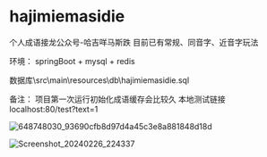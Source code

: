 # hajimiemasidie
个人成语接龙公众号-哈吉咩马斯跌
目前已有常规、同音字、近音字玩法

环境：
 springBoot + mysql + redis

数据库\src\main\resources\db\hajimiemasidie.sql

备注：
 项目第一次运行初始化成语缓存会比较久
 本地测试链接 localhost:80/test?text=1

 ![648748030_93690cfb8d97d4a45c3e8a881848d18d](https://github.com/996lsz/hajimiemasidie/assets/49548423/e502f625-ed58-4373-87da-e4046c7a68b2)

![Screenshot_20240226_224337](https://github.com/996lsz/hajimiemasidie/assets/49548423/98e7c261-b1dc-426c-90c5-aa3d4e6b65d8)

